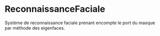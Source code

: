 # ReconnaissanceFaciale

Système de reconnaissance faciale prenant encompte le port du masque par méthode des eigenfaces.

